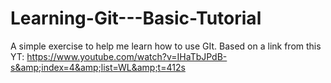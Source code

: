 # Learning-Git---Basic-Tutorial
A simple exercise to help me learn how to use GIt. Based on a link from this YT:
https://www.youtube.com/watch?v=IHaTbJPdB-s&amp;index=4&amp;list=WL&amp;t=412s
